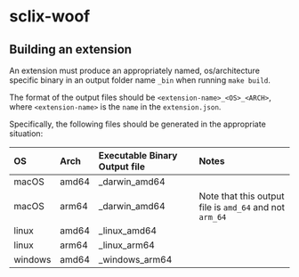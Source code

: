# sclix-woof

## Building an extension

An extension must produce an appropriately named, os/architecture specific binary in an output folder name `_bin` when running `make build`.

The format of the output files should be `<extension-name>_<OS>_<ARCH>`, where `<extension-name>` is the `name` in the `extension.json`.

Specifically, the following files should be generated in the appropriate situation:

| OS        | Arch     | Executable Binary Output file    | Notes
|:----------|:---------|:---------------------------------|:--------------------------------------------------------|
| macOS     | amd64    | <extension-name>_darwin_amd64    |                                                         |
| macOS     | arm64    | <extension-name>_darwin_amd64    | Note that this output file is `amd_64` and not `arm_64` |
| linux     | amd64    | <extension-name>_linux_amd64     |                                                         |
| linux     | arm64    | <extension-name>_linux_arm64     |                                                         |
| windows   | amd64    | <extension-name>_windows_arm64   |                                                         |
